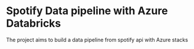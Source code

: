 # Spotify Data pipeline with Azure Databricks
The project aims to build a data pipeline from spotify api with Azure stacks
